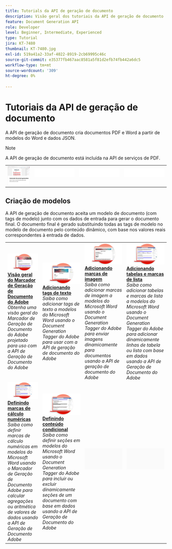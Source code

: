 ```yaml
---
title: Tutorials da API de geração de documento
description: Visão geral dos tutoriais da API de geração de documento
feature: Document Generation API
role: Developer
level: Beginner, Intermediate, Experienced
type: Tutorial
jira: KT-7480
thumbnail: KT-7480.jpg
exl-id: 519a41a2-33af-4022-8919-2cb69995c46c
source-git-commit: e35377fb467aac8581a5f81d2efb74fb442a6dc5
workflow-type: tm+mt
source-wordcount: '309'
ht-degree: 0%

---
```



# Tutoriais da API de geração de documento

A API de geração de documento cria documentos PDF e Word a partir de modelos do Word e dados JSON.

>[!NOTE]
>
>A API de geração de documento está incluída na API de serviços de PDF.

<table style="table-layout:fixed">
<tr>
 <td>
   <a href="automate-doc-gen.md">
      <img alt="Automatizar a geração de documentos" src="assets/automate-doc-gen.png" />
   </a>
  </td>
  <td>
    <img alt="Espaçador" src="../assets/WhiteBanner_Placeholder.png" />
    <div>
    <br>
  </td>
   <td>
    <img alt="Espaçador" src="../assets/WhiteBanner_Placeholder.png" />
    <div>
    <br>
  </td>
  </td>
   <td>
    <img alt="Espaçador" src="../assets/WhiteBanner_Placeholder.png" />
    <div>
    <br>
  </td>
</tr>
</table>

## Criação de modelos

A API de geração de documento aceita um modelo de documento (com tags de modelo) junto com os dados de entrada para gerar o documento final. O documento final é gerado substituindo todas as tags de modelo no modelo de documento pelo conteúdo dinâmico, com base nos valores reais correspondentes à entrada de dados.

<table style="table-layout:fixed">
<tr>
 <td>
   <a href="taggeroverview.md">
      <img alt="Visão geral do Adobe Document Generation Tagger" src="assets/Taggeroverview_thumb.png" />
   </a>
    <div>
   <a href="taggeroverview.md"><strong>Visão geral do Marcador de Geração de Documento do Adobe</strong></a>
    </div>
    <em>Obtenha uma visão geral do Marcador de Geração de Documento do Adobe projetado para uso com a API de Geração de Documento do Adobe</em>
    <br>
  </td>
  <td>
   <a href="taggeraddtexttags.md">
      <img alt="Adicionar tags de texto" src="assets/Taggertexttags_thumb.png" />
   </a>
    <div>
   <a href="taggeraddtexttags.md"><strong>Adicionando tags de texto</strong></a>
    </div>
    <em>Saiba como adicionar tags de texto a modelos do Microsoft Word usando o Document Generation Tagger do Adobe para usar com a API de geração de documento do Adobe</em>
    <br>
  </td>
  <td>
   <a href="taggeraddimagetags.md">
      <img alt="Adição de tags de imagem" src="assets/Taggerimagetags_thumb.png" />
   </a>
    <div>
   <a href="taggeraddimagetags.md"><strong>Adicionando marcas de imagem</strong></a>
    </div>
    <em>Saiba como adicionar marcas de imagem a modelos do Microsoft Word usando o Document Generation Tagger do Adobe para enviar imagens dinamicamente para documentos usando a API de geração de documento do Adobe</em>
    <br>
  </td>
  <td>
   <a href="taggertables.md">
      <img alt="Adição de tabelas e tags de lista" src="assets/Taggertables_thumb.png" />
   </a>
    <div>
   <a href="taggertables.md"><strong>Adicionando tabelas e marcas de lista</strong></a>
    </div>
    <em>Saiba como adicionar tabelas e marcas de lista a modelos do Microsoft Word usando o Document Generation Tagger do Adobe para adicionar dinamicamente linhas de tabela ou lista com base em dados usando a API de Geração de Documento do Adobe</em>
    <br>
  </td>
</tr>
<tr>
  <td>
   <a href="taggercalculations.md">
      <img alt="Definir marcas de cálculo numéricas" src="assets/Taggercalculations_thumb.png" />
   </a>
    <div>
   <a href="taggercalculations.md"><strong>Definindo marcas de cálculo numéricas</strong></a>
    </div>
    <em>Saiba como definir marcas de cálculo numéricas em modelos do Microsoft Word usando o Marcador de Geração de Documento Adobe para calcular agregações ou aritmética de valores de dados usando a API de Geração de Documento Adobe</em>
    <br>
  </td>
  <td>
   <a href="taggerconditional.md">
      <img alt="Configuração de conteúdo condicional" src="assets/Taggerconditional_thumb.png" />
   </a>
    <div>
   <a href="taggerconditional.md"><strong>Definindo conteúdo condicional</strong></a>
    </div>
    <em>Saiba como definir seções em modelos do Microsoft Word usando o Document Generation Tagger do Adobe para incluir ou excluir dinamicamente seções de um documento com base em dados usando a API de Geração de Documento do Adobe</em>
    <br>
  </td>
  <td>
    <img alt="Espaçador" src="../assets/GrayBanner_Placeholder.png" />
    <div>
    <br>
  </td>
   <td>
    <img alt="Espaçador" src="../assets/GrayBanner_Placeholder.png" />
    <div>
    <br>
  </td>
</tr>
</table>
